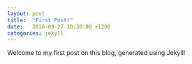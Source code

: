 ```yaml
---
layout: post
title:  "First Post!"
date:   2016-09-27 10:30:00 +1200
categories: jekyll 
---
```


Welcome to my first post on this blog, generated using Jekyll!
